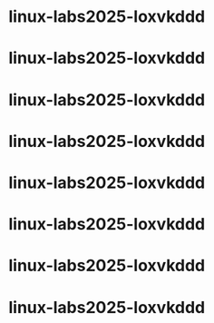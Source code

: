 # linux-labs2025-loxvkddd
# linux-labs2025-loxvkddd
# linux-labs2025-loxvkddd
# linux-labs2025-loxvkddd
# linux-labs2025-loxvkddd
# linux-labs2025-loxvkddd
# linux-labs2025-loxvkddd
# linux-labs2025-loxvkddd
